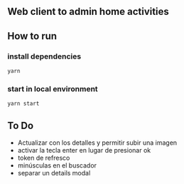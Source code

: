 ## Web client to admin home activities

## How to run

### install dependencies

`yarn`

### start in local environment

`yarn start`

## To Do

- Actualizar con los detalles y permitir subir una imagen
- activar la tecla enter en lugar de presionar ok
- token de refresco
- minúsculas en el buscador
- separar un details modal
